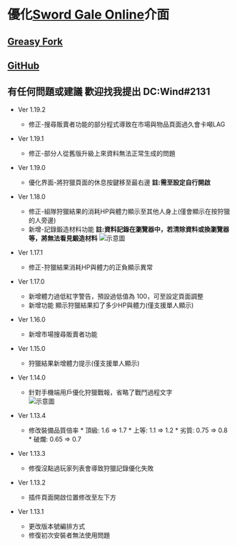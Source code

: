 # 優化[Sword Gale Online](https://swordgale.online/)介面  
## [Greasy Fork ](https://greasyfork.org/zh-TW/scripts/453463-sword-gale-online-%E4%BB%8B%E9%9D%A2%E5%84%AA%E5%8C%96)  
## [GitHub](https://github.com/shiow620412/SGO-Interface-Optimization)  
## 有任何問題或建議 歡迎找我提出 DC:Wind#2131

* Ver 1.19.2
  
  * 修正-搜尋販賣者功能的部分程式導致在市場與物品頁面過久會卡噸LAG
  
* Ver 1.19.1
  
  * 修正-部分人從舊版升級上來資料無法正常生成的問題
  
* Ver 1.19.0
  
  * 優化界面-將狩獵頁面的休息按鍵移至最右邊 **註:需至設定自行開啟**

* Ver 1.18.0
  
  * 修正-組隊狩獵結果的消耗HP與體力顯示至其他人身上(僅會顯示在按狩獵的人旁邊)
  * 新增-記錄鍛造材料功能 **註:資料記錄在瀏覽器中，若清除資料或換瀏覽器等，將無法看見鍛造材料**
    ![示意圖](https://cdn.discordapp.com/attachments/586112717954220049/1062437927168245770/image.png)

* Ver 1.17.1
  
  * 修正-狩獵結果消耗HP與體力的正負顯示異常
  
* Ver 1.17.0
  
  * 新增體力過低紅字警告，預設過低值為 100，可至設定頁面調整
  * 新增功能 顯示狩獵結果扣了多少HP與體力(僅支援單人顯示)
  
* Ver 1.16.0
  
  * 新增市場搜尋販賣者功能
  
* Ver 1.15.0
  
  * 狩獵結果新增體力提示(僅支援單人顯示)

* Ver 1.14.0
  
  * 針對手機端用戶優化狩獵戰報，省略了戰鬥過程文字  
  ![示意圖](https://cdn.discordapp.com/attachments/586112717954220049/1061711095460540496/image.png)

* Ver 1.13.4
  
  * 修改裝備品質倍率
        * 頂級: 1.6 => 1.7
        * 上等: 1.1 => 1.2
        * 劣質: 0.75 => 0.8
        * 破爛: 0.65 => 0.7

* Ver 1.13.3
  
  * 修復沒點過玩家列表會導致狩獵記錄優化失敗
  
* Ver 1.13.2
  
  * 插件頁面開啟位置修改至左下方

* Ver 1.13.1
  
  * 更改版本號編排方式
  * 修復初次安裝者無法使用問題
